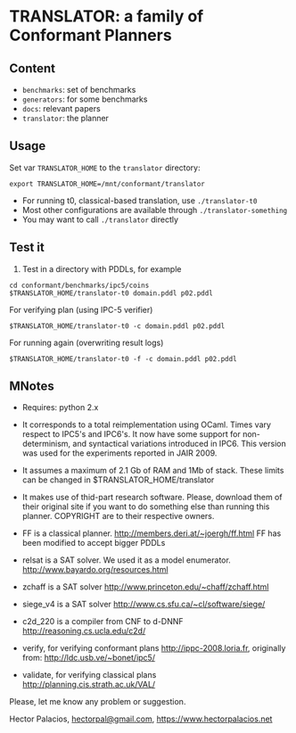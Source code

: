 # TRANSLATOR: a family of Conformant Planners

## Content

- `benchmarks`: set of benchmarks
- `generators`: for some benchmarks
- `docs`: relevant papers
- `translator`: the planner

## Usage

Set var `TRANSLATOR_HOME` to the `translator` directory:

```
export TRANSLATOR_HOME=/mnt/conformant/translator
```

- For running t0, classical-based translation, use `./translator-t0`
- Most other configurations are available through `./translator-something`
- You may want to call `./translator` directly

## Test it

1. Test in a directory with PDDLs, for example

```
cd conformant/benchmarks/ipc5/coins
$TRANSLATOR_HOME/translator-t0 domain.pddl p02.pddl
```

For verifying plan (using IPC-5 verifier)

```
$TRANSLATOR_HOME/translator-t0 -c domain.pddl p02.pddl
```

For running again (overwriting result logs)

```
$TRANSLATOR_HOME/translator-t0 -f -c domain.pddl p02.pddl
```

## MNotes

- Requires: python 2.x

- It corresponds to a total reimplementation using OCaml. Times vary respect to IPC5's and IPC6's. It now have some support for non-determinism, and syntactical variations introduced in IPC6. This version was used for the experiments reported in JAIR 2009.

- It assumes a maximum of 2.1 Gb of RAM and 1Mb of stack. These limits can be changed in $TRANSLATOR_HOME/translator

- It makes use of thid-part research software. Please, download them of their original site if you want to do something else than running this planner. COPYRIGHT are to their respective owners.

- FF is a classical planner. <http://members.deri.at/~joergh/ff.html> FF has been modified to accept bigger PDDLs

- relsat is a SAT solver. We used it as a model enumerator. <http://www.bayardo.org/resources.html>
- zchaff is a SAT solver <http://www.princeton.edu/~chaff/zchaff.html>
- siege_v4 is a SAT solver <http://www.cs.sfu.ca/~cl/software/siege/>
- c2d_220 is a compiler from CNF to d-DNNF <http://reasoning.cs.ucla.edu/c2d/>
- verify, for verifying conformant plans <http://ippc-2008.loria.fr>, originally from: <http://ldc.usb.ve/~bonet/ipc5/>
- validate, for verifying classical plans <http://planning.cis.strath.ac.uk/VAL/>

Please, let me know any problem or suggestion.

Hector Palacios, hectorpal@gmail.com, <https://www.hectorpalacios.net>
